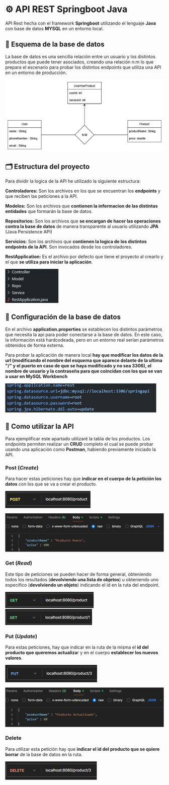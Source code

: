 # ⚙️ API REST Springboot Java
API Rest hecha con el framework **Springboot** utilizando el lenguaje **Java** con base de datos **MYSQL** en un entorno local.

## 💾 Esquema de la base de datos

La base de datos es una sencilla relación entre un usuario y los distintos productos que puede tener asociados, creando una relación n:m lo que prepara el escenario para probar los distintos endpoints que utiliza una API en un entorno de producción.

![alt text](imagenes_documentacion/esquema_bbdd.drawio.png)

## 🗂️ Estructura del proyecto

Para dividir la logica de la API he utilizado la siguiente estructura:

**Controladores:**  Son los archivos en los que se encuentran los **endpoints** y que reciben las peticiones a la API.

**Modelos:** Son los archivos que **contienen la informacion de las distintas entidades** que formarán la base de datos.

**Repositorios:** Son los archivos que **se encargan de hacer las operaciones contra la base de datos** de manera transparente al usuario utilizando **JPA** (Java Persistence API)

**Servicios:** Son los archivos que **contienen la logica de los distintos endpoints de la API**. Son invocados desde los controladores.

**RestApplication:** Es el archivo por defecto que tiene el proyecto al crearlo y el que **se utiliza para iniciar la aplicación**.

![alt text](imagenes_documentacion/estructura_del_proyecto.png)

## 🐬 Configuración de la base de datos

En el archivo **application.properties** se establecen los distintos parámetros que necesita la api para poder conectarse a la base de datos. En este caso, la información está hardcodeada, pero en un entorno real serían parámetros obtenidos de forma externa.

Para probar la aplicación de manera local **hay que modificar los datos de la url (modificando el nombre del esquema que aparece delante de la ultima "/" y el puerto en caso de que se haya modificado y no sea 3306), el nombre de usuario y la contraseña para que coincidan con los que se van a usar en MySQL Workbench**

![alt text](imagenes_documentacion/configuracion_bbdd.png)

## 🧪 Como utilizar la API

Para ejemplificar este apartado utilizaré la tabla de los productos. Los endpoints permiten realizar un **CRUD** completo el cual se puede probar usando una aplicación como **Postman**, habiendo previamente iniciado la API.

### Post (*Create*)

Para hacer estas peticiones hay que **indicar en el cuerpo de la petición los datos** con los que se va a crear el producto.

![alt text](imagenes_documentacion/post1.png) 

![alt text](imagenes_documentacion/post2.png)

### Get (*Read*)

Este tipo de peticiones se pueden hacer de forma general, obteniendo todos los resultados (**devolviendo una lista de objetos**) u obteniendo uno especifico (**devolviendo un objeto**) indicando el id en la ruta del endpoint.

![alt text](imagenes_documentacion/get1.png) ![alt text](imagenes_documentacion/get2.png)

### Put (*Update*)

Para estas peticiones, hay que indicar en la ruta de la misma el **id del producto que queremos actualiza**r y en el cuerpo **establecer los nuevos valores**.

![alt text](imagenes_documentacion/put1.png) 

![alt text](imagenes_documentacion/put2.png)

### Delete

Para utilizar esta petición hay que **indicar el id del producto que se quiere borrar** de la base de datos en la ruta.

![alt text](imagenes_documentacion/delete1.png) 
